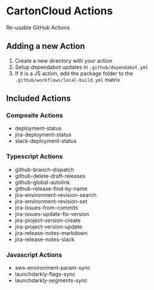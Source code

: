 # CartonCloud Actions

Re-usable GitHub Actions

## Adding a new Action

1. Create a new directory with your action
2. Setup dependabot updates in `.github/dependabot.yml`
3. If it is a JS action, add the package folder to the `.github/workflows/local-build.yml` matrix

## Included Actions

### Composite Actions

- deployment-status
- jira-deployment-status
- slack-deployment-status

### Typescript Actions

- github-branch-dispatch
- github-delete-draft-releases
- github-global-autolink
- github-release-find-by-name
- jira-environment-revision-search
- jira-environment-revision-set
- jira-issues-from-commits
- jira-issues-update-fix-version
- jira-project-version-create
- jira-project-version-update
- jira-release-notes-markdown
- jira-release-notes-slack

### Javascript Actions

- aws-environment-param-sync
- launchdarkly-flags-sync
- launchdarkly-segments-sync
